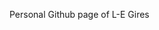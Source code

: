 Personal Github page of L-E Gires

<!---
legires/legires is a ✨ special ✨ repository because its `README.md` (this file) appears on your GitHub profile.
You can click the Preview link to take a look at your changes.
--->
